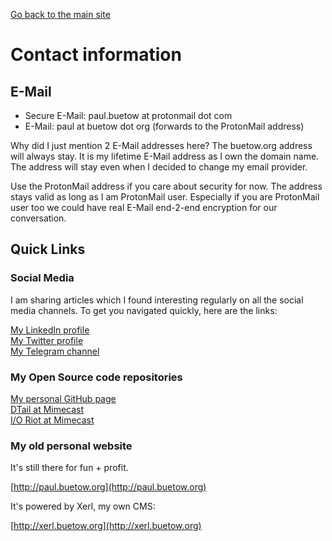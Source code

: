 [Go back to the main site](./)  

# Contact information

## E-Mail

* Secure E-Mail: paul.buetow at protonmail dot com
* E-Mail: paul at buetow dot org (forwards to the ProtonMail address)

Why did I just mention 2 E-Mail addresses here? The buetow.org address will always stay. It is my lifetime E-Mail address as I own the domain name. The address will stay even when I decided to change my email provider.

Use the ProtonMail address if you care about security for now. The address stays valid as long as I am ProtonMail user. Especially if you are ProtonMail user too we could have real E-Mail end-2-end encryption for our conversation.

## Quick Links

### Social Media

I am sharing articles which I found interesting regularly on all the social media channels. To get you navigated quickly, here are the links:

[My LinkedIn profile](https://www.linkedin.com/in/paul-buetow-b4857270/)  
[My Twitter profile](https://twitter.com/snonux)  
[My Telegram channel](https://t.me/snonux)  

### My Open Source code repositories

[My personal GitHub page](https://github.com/snonux)  
[DTail at Mimecast](https://github.com/mimecast/dtail)  
[I/O Riot at Mimecast](https://github.com/mimecast/ioriot)  

### My old personal website

It's still there for fun + profit.

[http://paul.buetow.org](http://paul.buetow.org)  

It's powered by Xerl, my own CMS:

[http://xerl.buetow.org](http://xerl.buetow.org)  
